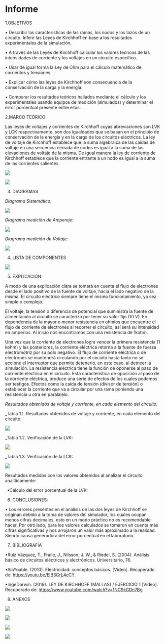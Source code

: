 # Informe
1.OBJETIVOS 

•	Describir las características de las ramas, los nodos y los lazos de un circuito. Inferir las Leyes de Kirchhoff en base a los resultados experimentales de la simulación. 

• A través de las Leyes de Kirchhoff	calcular los valores teóricos de las intensidades de corriente y los voltajes en un circuito específico.  

• Usar de igual forma la Ley de Ohm para el cálculo matemático de corrientes y tensiones.

•	Explicar cómo las leyes de Kirchhoff son consecuencia de la conservación de la carga y la energía.

•	Comparar los resultados teóricos hallados mediante el cálculo y los experimentales usando equipos de medición (simulados) y determinar el error porcentual presente entre ellos.


2.MARCO TEÓRICO

Las leyes de voltajes y corrientes de Kirchhoff cuyas abreviaciones son LVK y LCK respectivamente, son dos igualdades que se basan en el principio de conservación de la energía y en la carga de los circuitos eléctricos. La ley de voltaje de Kirchhoff establece que la suma algebraica de las caídas de voltaje en una secuencia cerrada de nodos es igual a la suma de las elevaciones de voltaje de la misma. De igual manera la ley de corriente de Kirchhoff establece que la corriente entrante a un nodo es igual a la suma de las corrientes salientes.


![](img/Mapa%20mental%202.jpeg)

![](img/Mapa%20Mental%201.jpeg)

3. DIAGRAMAS

*Diagrama Sistemático:* 

![](img/Diagrama%20Circuito%20Eléctrico.jpg)

*Diagrama medición de Amperaje:*

![](img/Diagrama%20Amperaje%20%20%20%20%20.jpg)

*Diagrama medición de Voltaje:*

![](img/Diagrama%20Voltaje%20.jpg)

4. LISTA DE COMPONENTES

![](img/Material%20y%20Equipo%20Requerido.jpg)

5. EXPLICACIÓN 

A modo de una explicación clara se tomará en cuenta el flujo de electrones desde el lado positivo de la fuente de voltaje, hacia el lado negativo de la misma. El circuito eléctrico siempre tiene el mismo funcionamiento, ya sea simple o complejo. 

El voltaje, la tensión o diferencia de potencial que suministra la fuente de alimentación al circuito se caracteriza por tener su valor fijo (10 V). En dependencia de la mayor o menor resistencia en ohmios que encuentre el flujo de corriente de electrones al recorrer el circuito, así será su intensidad en amperios. Al inicio nos encontramos con una resistencia de 1kohm. 

Una vez que la corriente de electrones logra vencer la primera resistencia (1 kohm) y las posteriores, la corriente eléctrica retorna a la fuente de fuerza electromotriz por su polo negativo. El flujo de corriente eléctrica o de electrones se mantendrá circulando por el circuito hasta tanto no se accione el interruptor que permite detenerlo, en este caso, al detneer la simulación. La resistencia eléctrica tiene la función de oponerse al paso de corriente eléctrica en el circuito. Esta característica de oposición al paso de la corriente eléctrica, produce una serie de efectos de los cuales podemos ser testigos. Efectos como la caída de tensión (divisor de tensión) o establecer la corriente que va a circular por una rama poniendo una resistencia u otra en paralalelo.   

*Resultados obtenidos de voltaje y corriente, en cada elemento del circuito:*
 

_Tabla 1.1. Resultados obtenidos de voltaje y corriente, en cada elemento del circuito: 
 
 ![](img/Resultados%20Voltaje%20y%20Corriente.jpg)

_Tabla 1.2. Verificación de la LVK:

![](img/Verificación%20de%20la%20LVK.jpg)

_Tabla 1.3. Verificación de la LCK:

![](img/Verificación%20de%20la%20LCK.jpg)


Resultados medidos con los valores obtenidos al analizar el circuito analíticamente: 

_•Calculo del error porcentual de la LVK:











6. CONCLUSIONES:

• Los errores presentes en el análisis de las dos leyes de Kirchhoff se originan debido a la toma de valores del simulador, los cuales ocupan menos cifras decimales, esto en un modo práctico no es recomendable hacer. Por otro lado, para los valores calculados se tomaron en cuenta más cifras significativas y nos arrojaron un valor más aproximado a la realidad. Siendo causa generadora del error porcentual en el laboratorio. 

7. BIBLIOGRAFÍA

•Ruíz Vázquez, T., Fraile, J., Nilsson, J. W., & Riedel, S. (2004). Análisis básico de circuitos eléctricos y electrónicos. Universitario, 76.

•AlaYoable. (2010). Electricidad: conceptos básicos. [Video]. Recuperado de: https://youtu.be/ElB3GrL4eCY. 

•IngeDarwin. (2019). LEY DE KIRCHHOFF (MALLAS) / EJERCICIO 1 [Video]. Recuperado de: https://www.youtube.com/watch?v=1NC9kGDn7Bg



8. ANEXOS

![](img/Anexos%201.jpg)

![](img/Anexos%202.jpg)

![](img/Anexos%203.jpg)

![](img/Cálculos.jpeg)

